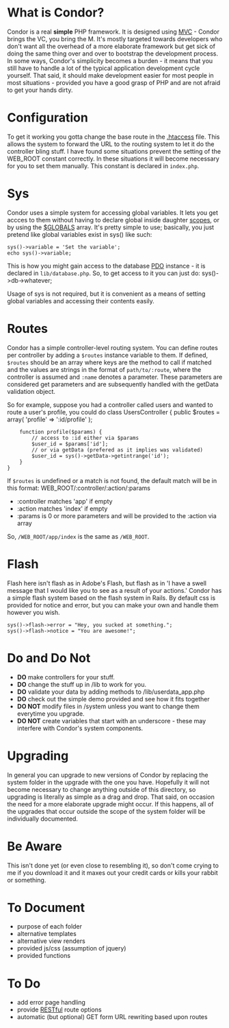 What is Condor?
====================
Condor is a real **simple** PHP framework. It is designed using [MVC](http://en.wikipedia.org/wiki/Model–view–controller) - Condor brings the VC, you bring the M. It's mostly targeted towards developers who don't want all the overhead of a more elaborate framework but get sick of doing the same thing over and over to bootstrap the development process. In some ways, Condor's simplicity becomes a burden - it means that you still have to handle a lot of the typical application development cycle yourself. That said, it should make development easier for most people in most situations - provided you have a good grasp of PHP and are not afraid to get your hands dirty.

Configuration
====================
To get it working you gotta change the base route in the [.htaccess](http://en.wikipedia.org/wiki/Htaccess) file. This allows the system to forward the URL to the routing system to let it do the controller bling stuff. I have found some situations prevent the
setting of the WEB_ROOT constant correctly. In these situations it will become necessary for you to set them manually. This constant
is declared in `index.php`.

Sys
====================
Condor uses a simple system for accessing global variables. It lets you get accces to them without having to declare global inside daughter [scopes](http://php.net/manual/en/language.variables.scope.php), or by using the [$GLOBALS](http://www.php.net/manual/en/reserved.variables.globals.php) array.
It's pretty simple to use; basically, you just pretend like global variables exist in sys() like such:
    
	sys()->variable = 'Set the variable';
	echo sys()->variable;
	
This is how you might gain access to the database [PDO](http://php.net/manual/en/book.pdo.php) instance - it is declared in `lib/database.php`.
So, to get access to it you can just do:
    sys()->db->whatever;

Usage of sys is not required, but it is convenient as a means of setting global variables and accessing their contents easily.

Routes
====================
Condor has a simple controller-level routing system. You can define routes per controller by adding a `$routes` instance variable
to them. If defined, `$routes` should be an array where keys are the method to call if matched and the values are strings in the format of `path/to/:route`, where the controller is assumed and `:name` denotes a parameter. These parameters are considered get parameters and are subsequently handled with the getData validation object.

So for example, suppose you had a controller called users and wanted to route a user's profile, you could do
    class UsersController {
		public $routes = array(
			'profile' => ':id/profile'
		);
		
		function profile($params) {
			// access to :id either via $params
			$user_id = $params['id'];
			// or via getData (prefered as it implies was validated)
			$user_id = sys()->getData->getintrange('id');
		}
	}

If `$routes` is undefined or a match is not found, the default match will be in this format:
    WEB_ROOT/:controller/:action/:params

- :controller matches 'app' if empty
- :action matches 'index' if empty
- :params is 0 or more parameters and will be provided to the :action via array

So, `/WEB_ROOT/app/index` is the same as `/WEB_ROOT`.

Flash
====================
Flash here isn't flash as in Adobe's Flash, but flash as in 'I have a swell message that I would like you to see as a result of your actions.' Condor has a simple flash system based on the flash system in Rails. By default css is provided for notice and error, but you can make your own and handle them however you wish.

    sys()->flash->error = "Hey, you sucked at something.";
    sys()->flash->notice = "You are awesome!";

Do and Do Not
====================
-  **DO**       make controllers for your stuff.
-  **DO**       change the stuff up in /lib to work for you.
-  **DO**       validate your data by adding methods to /lib/userdata_app.php
-  **DO**       check out the simple demo provided and see how it fits together
-  **DO NOT**   modify files in /system unless you want to change them everytime you upgrade.
-  **DO NOT**   create variables that start with an underscore - these may interfere with Condor's system components.

Upgrading
====================
In general you can upgrade to new versions of Condor by replacing the system folder in the upgrade with the one you have. Hopefully it will not become necessary to change anything outside of this directory, so upgrading is literally as simple as a drag and drop. That said, on occasion the need for a more elaborate upgrade might occur. If this happens, all of the upgrades that occur outside the scope of the system folder will be individually documented.

Be Aware
====================
This isn't done yet (or even close to resembling it), so don't come crying to me if you download it and it maxes out your credit cards or kills your rabbit or something.

To Document
====================
-  purpose of each folder
-  alternative templates
-  alternative view renders
-  provided js/css (assumption of jquery)
-  provided functions

To Do
====================
-  add error page handling
-  provide [RESTful](http://en.wikipedia.org/wiki/Representational_State_Transfer) route options
-  automatic (but optional) GET form URL rewriting based upon routes
